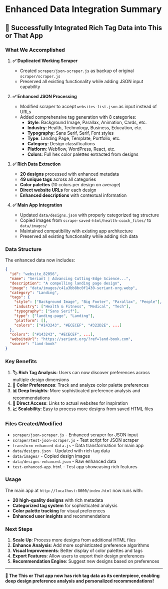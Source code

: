 # Enhanced Data Integration Summary

## 🎉 Successfully Integrated Rich Tag Data into This or That App

### What We Accomplished

1. **✅ Duplicated Working Scraper**
   - Created `scraper/json-scraper.js` as backup of original `scraper/scraper.js`
   - Preserved all existing functionality while adding JSON input capability

2. **✅ Enhanced JSON Processing**
   - Modified scraper to accept `websites-list.json` as input instead of URLs
   - Added comprehensive tag generation with 8 categories:
     - **Style**: Background Image, Parallax, Animation, Cards, etc.
     - **Industry**: Health, Technology, Business, Education, etc.
     - **Typography**: Sans Serif, Serif, Font styles
     - **Type**: Landing Page, Template, Portfolio, etc.
     - **Category**: Design classifications
     - **Platform**: Webflow, WordPress, React, etc.
     - **Colors**: Full hex color palettes extracted from designs

3. **✅ Rich Data Extraction**
   - **20 designs** processed with enhanced metadata
   - **49 unique tags** across all categories
   - **Color palettes** (10 colors per design on average)
   - **Direct website URLs** for each design
   - **Enhanced descriptions** with contextual information

4. **✅ Main App Integration**
   - Updated `data/designs.json` with properly categorized tag structure
   - Copied images from `scrape-saved-html/health-coach_files/` to `data/images/`
   - Maintained compatibility with existing app architecture
   - Preserved all existing functionality while adding rich data

### Data Structure

The enhanced data now includes:

```json
{
  "id": "website_82056",
  "name": "Seriant | Advancing Cutting-Edge Science...",
  "description": "A compelling landing page design",
  "image": "data/images/c41a3bb8bc0f1430-seriant-org.webp",
  "category": "Landing",
  "tags": {
    "style": ["Background Image", "Big Footer", "Parallax", "People"],
    "industry": ["Health & Fitness", "Medical", "Tech"],
    "typography": ["Sans Serif"],
    "type": ["landing-page", "Landing"],
    "platform": [],
    "colors": ["#143243", "#ECECEF", "#322D2E", ...]
  },
  "colors": ["#143243", "#ECECEF", ...],
  "websiteUrl": "https://seriant.org/?ref=land-book.com",
  "source": "land-book"
}
```

### Key Benefits

1. **🏷️ Rich Tag Analysis**: Users can now discover preferences across multiple design dimensions
2. **🎨 Color Preferences**: Track and analyze color palette preferences
3. **📊 Deep Insights**: More sophisticated preference analysis and recommendations
4. **🔗 Direct Access**: Links to actual websites for inspiration
5. **📈 Scalability**: Easy to process more designs from saved HTML files

### Files Created/Modified

- `scraper/json-scraper.js` - Enhanced scraper for JSON input
- `scraper/test-json-scraper.js` - Test script for JSON scraper
- `transform-enhanced-data.js` - Data transformation for main app
- `data/designs.json` - Updated with rich tag data
- `data/images/` - Copied design images
- `data/designs-enhanced.json` - Raw enhanced data
- `test-enhanced-app.html` - Test app showcasing rich features

### Usage

The main app at `http://localhost:8000/index.html` now runs with:

- **20 high-quality designs** with rich metadata
- **Categorized tag system** for sophisticated analysis
- **Color palette tracking** for visual preferences
- **Enhanced user insights** and recommendations

### Next Steps

1. **Scale Up**: Process more designs from additional HTML files
2. **Enhance Analysis**: Add more sophisticated preference algorithms
3. **Visual Improvements**: Better display of color palettes and tags
4. **Export Features**: Allow users to export their design preferences
5. **Recommendation Engine**: Suggest new designs based on preferences

---

**🚀 The This or That app now has rich tag data as its centerpiece, enabling deep design preference analysis and personalized recommendations!**
